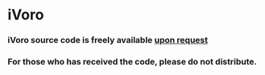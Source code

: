 # iVoro

### iVoro source code is freely available [upon request](mailto:chunweim@buffalo.edu)
### For those who has received the code, please do not distribute.
